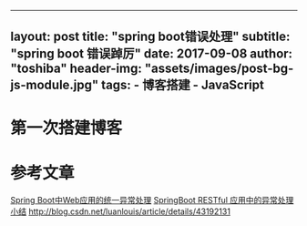

---
layout:     post
title:      "spring boot错误处理"
subtitle:   "spring boot 错误踔厉"
date:       2017-09-08
author:     "toshiba"
header-img: "assets/images/post-bg-js-module.jpg"
tags:
    - 博客搭建
    - JavaScript
---

# 第一次搭建博客

# 参考文章

[Spring Boot中Web应用的统一异常处理](http://blog.didispace.com/springbootexception/)
[SpringBoot RESTful 应用中的异常处理小结](https://segmentfault.com/a/1190000006749441)
http://blog.csdn.net/luanlouis/article/details/43192131